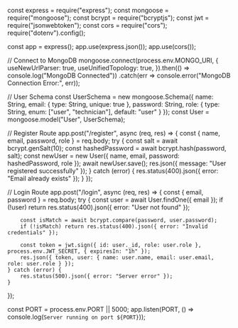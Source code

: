 const express = require("express");
const mongoose = require("mongoose");
const bcrypt = require("bcryptjs");
const jwt = require("jsonwebtoken");
const cors = require("cors");
require("dotenv").config();

const app = express();
app.use(express.json());
app.use(cors());

// Connect to MongoDB
mongoose.connect(process.env.MONGO_URI, {
    useNewUrlParser: true,
    useUnifiedTopology: true,
}).then(() => console.log("MongoDB Connected"))
  .catch(err => console.error("MongoDB Connection Error:", err));

// User Schema
const UserSchema = new mongoose.Schema({
    name: String,
    email: { type: String, unique: true },
    password: String,
    role: { type: String, enum: ["user", "technician"], default: "user" }
});
const User = mongoose.model("User", UserSchema);

// Register Route
app.post("/register", async (req, res) => {
    const { name, email, password, role } = req.body;
    try {
        const salt = await bcrypt.genSalt(10);
        const hashedPassword = await bcrypt.hash(password, salt);
        const newUser = new User({ name, email, password: hashedPassword, role });
        await newUser.save();
        res.json({ message: "User registered successfully" });
    } catch (error) {
        res.status(400).json({ error: "Email already exists" });
    }
});

// Login Route
app.post("/login", async (req, res) => {
    const { email, password } = req.body;
    try {
        const user = await User.findOne({ email });
        if (!user) return res.status(400).json({ error: "User not found" });

        const isMatch = await bcrypt.compare(password, user.password);
        if (!isMatch) return res.status(400).json({ error: "Invalid credentials" });

        const token = jwt.sign({ id: user._id, role: user.role }, process.env.JWT_SECRET, { expiresIn: "1h" });
        res.json({ token, user: { name: user.name, email: user.email, role: user.role } });
    } catch (error) {
        res.status(500).json({ error: "Server error" });
    }
});

const PORT = process.env.PORT || 5000;
app.listen(PORT, () => console.log(`Server running on port ${PORT}`));
